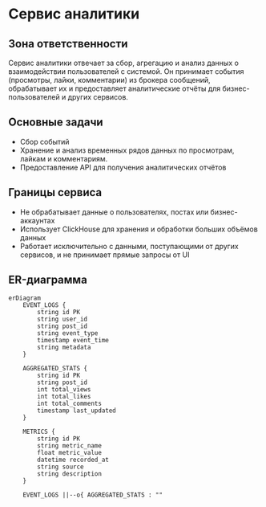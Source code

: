 # Сервис аналитики

## Зона ответственности
Сервис аналитики отвечает за сбор, агрегацию и анализ данных о взаимодействии пользователей с системой. Он принимает события (просмотры, лайки, комментарии) из брокера сообщений, обрабатывает их и предоставляет аналитические отчёты для бизнес-пользователей и других сервисов.

## Основные задачи
- Сбор событий
- Хранение и анализ временных рядов данных по просмотрам, лайкам и комментариям.
- Предоставление API для получения аналитических отчётов 

## Границы сервиса
- Не обрабатывает данные о пользователях, постах или бизнес-аккаунтах
- Использует ClickHouse для хранения и обработки больших объёмов данных
- Работает исключительно с данными, поступающими от других сервисов, и не принимает прямые запросы от UI

## ER-диаграмма

```mermaid
erDiagram
    EVENT_LOGS {
        string id PK
        string user_id
        string post_id
        string event_type
        timestamp event_time
        string metadata
    }

    AGGREGATED_STATS {
        string id PK
        string post_id
        int total_views
        int total_likes
        int total_comments
        timestamp last_updated
    }

    METRICS {
        string id PK
        string metric_name
        float metric_value
        datetime recorded_at
        string source
        string description
    }

    EVENT_LOGS ||--o{ AGGREGATED_STATS : ""
```
